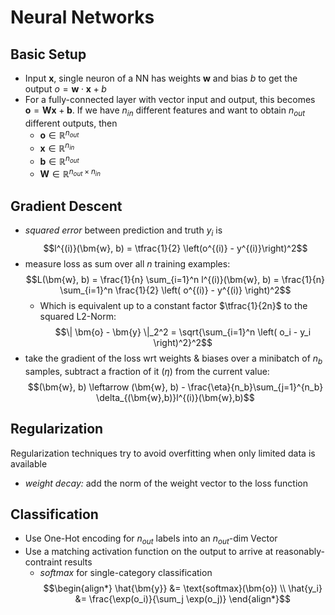 # Neural Networks

## Basic Setup
- Input $\bm{x}$, single neuron of a NN has weights $\bm{w}$ and bias $b$ to get the output $o = \bm{w} \cdot \bm{x} + b$ 
- For a fully-connected layer with vector input and output, this becomes $\bm{o} = \bm{Wx} + \bm{b}$. If we have $n_{in}$ different features and want to obtain $n_{out}$ different outputs, then 
	- $\bm{o} \in \mathbb{R}^{n_{out}}$
	- $\bm{x} \in \mathbb{R}^{n_{in}}$
	- $\bm{b} \in \mathbb{R}^{n_{out}}$
	- $\bm{W} \in \mathbb{R}^{n_{out} \times n_{in}}$ 
## Gradient Descent

- *squared error* between prediction and truth $y_i$ is $$l^{(i)}(\bm{w}, b) = \tfrac{1}{2} \left(o^{(i)} - y^{(i)}\right)^2$$ 
- measure loss as sum over all $n$ training examples:  $$L(\bm{w}, b) = \frac{1}{n} \sum_{i=1}^n l^{(i)}(\bm{w}, b) = \frac{1}{n} \sum_{i=1}^n \frac{1}{2} \left( o^{(i)} - y^{(i)} \right)^2$$
	- Which is equivalent up to a constant factor $\tfrac{1}{2n}$  to the squared L2-Norm: $$\| \bm{o} - \bm{y} \|_2^2 = \sqrt{\sum_{i=1}^n \left( o_i - y_i \right)^2}^2$$ 
- take the gradient of the loss wrt weights & biases over a minibatch of $n_b$ samples, subtract a fraction of it $(\eta)$ from the current value: $$(\bm{w}, b) \leftarrow (\bm{w}, b) - \frac{\eta}{n_b}\sum_{j=1}^{n_b} \delta_{(\bm{w},b)}l^{(i)}(\bm{w},b)$$

## Regularization

Regularization techniques try to avoid overfitting when only limited data is available

- *weight decay:* add the norm of the weight vector to the loss function 

## Classification

- Use One-Hot encoding for $n_{out}$ labels into an $n_{out}$-dim Vector
- Use a matching activation function on the output to arrive at reasonably-contraint results
	- *softmax* for single-category classification $$\begin{align*} \hat{\bm{y}} &= \text{softmax}(\bm{o}) \\ \hat{y_i} &= \frac{\exp(o_i)}{\sum_j \exp(o_j)} \end{align*}$$

